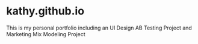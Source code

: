 # kathy.github.io
This is my personal portfolio including an UI Design AB Testing Project and Marketing Mix Modeling Project

